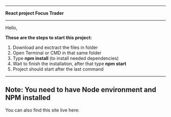 
**                            **         
**React project Focus Trader**
**                            **


Hello,

**These are the steps to start this project:**

1. Download and exctract the files in folder
2. Open Terminal or CMD in that same folder
3. Type **npm install** (to install needed dependencies)
4. Wait to finish the installation, after that type **npm start**
5. Project should start after the last command

---
Note: You need to have Node environment and NPM installed
---

You can also find this site live here: 
